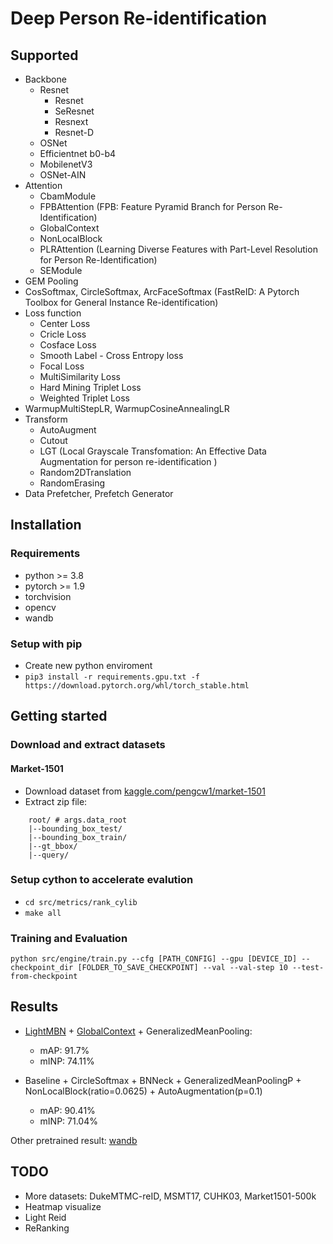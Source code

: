 # Deep Person Re-identification

## Supported

- Backbone
  - Resnet
    - Resnet
    - SeResnet
    - Resnext
    - Resnet-D
  - OSNet
  - Efficientnet b0-b4
  - MobilenetV3
  - OSNet-AIN
- Attention
  - CbamModule
  - FPBAttention (FPB: Feature Pyramid Branch for Person Re-Identification)
  - GlobalContext
  - NonLocalBlock
  - PLRAttention (Learning Diverse Features with Part-Level Resolution for Person Re-Identification)
  - SEModule
- GEM Pooling
- CosSoftmax, CircleSoftmax, ArcFaceSoftmax (FastReID: A Pytorch Toolbox for General Instance Re-identification)
- Loss function
  - Center Loss
  - Cricle Loss
  - Cosface Loss
  - Smooth Label - Cross Entropy loss
  - Focal Loss
  - MultiSimilarity Loss
  - Hard Mining Triplet Loss
  - Weighted Triplet Loss
- WarmupMultiStepLR, WarmupCosineAnnealingLR
- Transform
  - AutoAugment
  - Cutout
  - LGT (Local Grayscale Transfomation: An Effective Data Augmentation for person re-identification
    )
  - Random2DTranslation
  - RandomErasing
- Data Prefetcher, Prefetch Generator

## Installation

### Requirements

- python >= 3.8
- pytorch >= 1.9
- torchvision
- opencv
- wandb

### Setup with pip

- Create new python enviroment
- `pip3 install -r requirements.gpu.txt -f https://download.pytorch.org/whl/torch_stable.html`

## Getting started

### Download and extract datasets

#### Market-1501

- Download dataset from [kaggle.com/pengcw1/market-1501](https://www.kaggle.com/pengcw1/market-1501/data)
- Extract zip file:

```
    root/ # args.data_root
    |--bounding_box_test/
    |--bounding_box_train/
    |--gt_bbox/
    |--query/
```

### Setup cython to accelerate evalution

- `cd src/metrics/rank_cylib`
- `make all`

### Training and Evaluation

```
python src/engine/train.py --cfg [PATH_CONFIG] --gpu [DEVICE_ID] --checkpoint_dir [FOLDER_TO_SAVE_CHECKPOINT] --val --val-step 10 --test-from-checkpoint
```

## Results

- [LightMBN](https://github.com/jixunbo/LightMBN) + [GlobalContext](https://arxiv.org/pdf/2012.13375v1.pdf) + GeneralizedMeanPooling:

  - mAP: 91.7%
  - mINP: 74.11%

- Baseline + CircleSoftmax + BNNeck + GeneralizedMeanPoolingP + NonLocalBlock(ratio=0.0625) + AutoAugmentation(p=0.1)

  - mAP: 90.41%
  - mINP: 71.04%

Other pretrained result: [wandb](https://wandb.ai/hiennguyen9874/rep-reid-v2)

## TODO

- More datasets: DukeMTMC-reID, MSMT17, CUHK03, Market1501-500k
- Heatmap visualize
- Light Reid
- ReRanking
